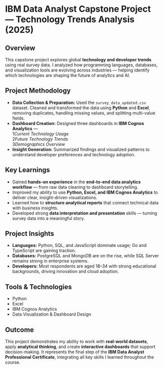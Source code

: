 # IBM Data Analyst Capstone Project — Technology Trends Analysis (2025)

## Overview
This capstone project explores global **technology and developer trends** using real survey data. I analyzed how programming languages, databases, and visualization tools are evolving across industries — helping identify which technologies are shaping the future of analytics and AI.

## Project Methodology
- **Data Collection & Preparation:** Used the `survey_data_updated.csv` dataset. Cleaned and transformed the data using **Python** and **Excel**, removing duplicates, handling missing values, and splitting multi-value fields.  
- **Dashboard Creation:** Designed three dashboards in **IBM Cognos Analytics** —  
  1️*Current Technology Usage*  
  2️*Future Technology Trends*  
  3️*Demographics Overview*  
- **Insight Generation:** Summarized findings and visualized patterns to understand developer preferences and technology adoption.

## Key Learnings
- Gained **hands-on experience** in the **end-to-end data analytics workflow** — from raw data cleaning to dashboard storytelling.  
- Improved my ability to use **Python, Excel, and IBM Cognos Analytics** to deliver clear, insight-driven visualizations.  
- Learned how to **structure analytical reports** that connect technical data with business insights.  
- Developed strong **data interpretation and presentation** skills — turning survey data into a meaningful story.

## Project Insights
- **Languages:** Python, SQL, and JavaScript dominate usage; Go and TypeScript are gaining traction.  
- **Databases:** PostgreSQL and MongoDB are on the rise, while SQL Server remains strong in enterprise systems.  
- **Developers:** Most respondents are aged 18–34 with strong educational backgrounds, driving innovation and cloud adoption.

## Tools & Technologies
- Python  
- Excel  
- IBM Cognos Analytics  
- Data Visualization & Dashboard Design  

## Outcome
This project demonstrates my ability to work with **real-world datasets**, apply **analytical thinking**, and create **interactive dashboards** that support decision-making. It represents the final step of the **IBM Data Analyst Professional Certificate**, integrating all key skills I learned throughout the course.
